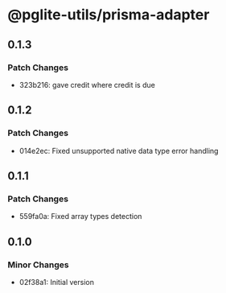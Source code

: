 # @pglite-utils/prisma-adapter

## 0.1.3

### Patch Changes

- 323b216: gave credit where credit is due

## 0.1.2

### Patch Changes

- 014e2ec: Fixed unsupported native data type error handling

## 0.1.1

### Patch Changes

- 559fa0a: Fixed array types detection

## 0.1.0

### Minor Changes

- 02f38a1: Initial version
